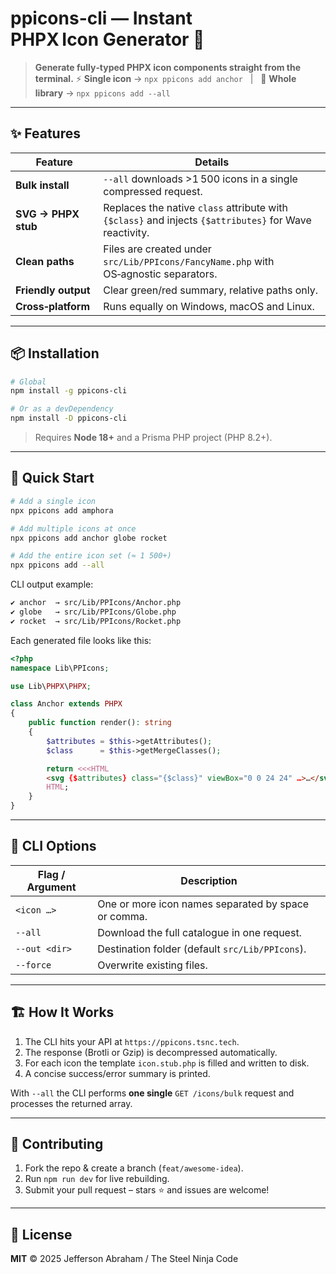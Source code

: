 # **ppicons-cli** — Instant PHPX Icon Generator 🚀

> **Generate fully‑typed PHPX icon components straight from the terminal.**
> ⚡ **Single icon** → `npx ppicons add anchor`   |   🌌 **Whole library** → `npx ppicons add --all`

---

## ✨ Features

| Feature             | Details                                                                                                |
| ------------------- | ------------------------------------------------------------------------------------------------------ |
| **Bulk install**    | `--all` downloads >1 500 icons in a single compressed request.                                         |
| **SVG → PHPX stub** | Replaces the native `class` attribute with `{$class}` and injects `{$attributes}` for Wave reactivity. |
| **Clean paths**     | Files are created under `src/Lib/PPIcons/FancyName.php` with OS‑agnostic separators.                   |
| **Friendly output** | Clear green/red summary, relative paths only.                                                          |
| **Cross‑platform**  | Runs equally on Windows, macOS and Linux.                                                              |

---

## 📦 Installation

```bash
# Global
npm install -g ppicons-cli

# Or as a devDependency
npm install -D ppicons-cli
```

> Requires **Node 18+** and a Prisma PHP project (PHP 8.2+).

---

## 🚀 Quick Start

```bash
# Add a single icon
npx ppicons add amphora

# Add multiple icons at once
npx ppicons add anchor globe rocket

# Add the entire icon set (≈ 1 500+)
npx ppicons add --all
```

CLI output example:

```bash
✔ anchor  → src/Lib/PPIcons/Anchor.php
✔ globe   → src/Lib/PPIcons/Globe.php
✔ rocket  → src/Lib/PPIcons/Rocket.php
```

Each generated file looks like this:

```php
<?php
namespace Lib\PPIcons;

use Lib\PHPX\PHPX;

class Anchor extends PHPX
{
    public function render(): string
    {
        $attributes = $this->getAttributes();
        $class      = $this->getMergeClasses();

        return <<<HTML
        <svg {$attributes} class="{$class}" viewBox="0 0 24 24" …>…</svg>
        HTML;
    }
}
```

---

## 🔧 CLI Options

| Flag / Argument | Description                                         |
| --------------- | --------------------------------------------------- |
| `<icon …>`      | One or more icon names separated by space or comma. |
| `--all`         | Download the full catalogue in one request.         |
| `--out <dir>`   | Destination folder (default `src/Lib/PPIcons`).     |
| `--force`       | Overwrite existing files.                           |

---

## 🏗️ How It Works

1. The CLI hits your API at `https://ppicons.tsnc.tech`.
2. The response (Brotli or Gzip) is decompressed automatically.
3. For each icon the template `icon.stub.php` is filled and written to disk.
4. A concise success/error summary is printed.

With `--all` the CLI performs **one single** `GET /icons/bulk` request and processes the returned array.

---

## 🤝 Contributing

1. Fork the repo & create a branch (`feat/awesome-idea`).
2. Run `npm run dev` for live rebuilding.
3. Submit your pull request – stars ⭐ and issues are welcome!

---

## 🪪 License

**MIT** © 2025 Jefferson Abraham / The Steel Ninja Code
